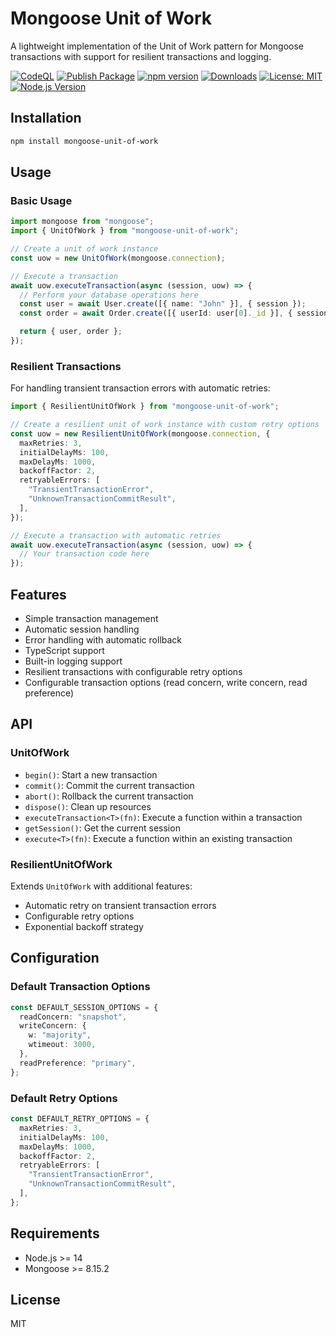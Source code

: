 # Mongoose Unit of Work

A lightweight implementation of the Unit of Work pattern for Mongoose transactions with support for resilient transactions and logging.

[![CodeQL](https://github.com/tauqeernasir/mongoose-unit-of-work/actions/workflows/codeql.yml/badge.svg)](https://github.com/tauqeernasir/mongoose-unit-of-work/actions/workflows/codeql.yml)
[![Publish Package](https://github.com/tauqeernasir/mongoose-unit-of-work/actions/workflows/publish.yml/badge.svg)](https://github.com/tauqeernasir/mongoose-unit-of-work/actions/workflows/publish.yml)
[![npm version](https://badge.fury.io/js/mongoose-unit-of-work.svg)](https://badge.fury.io/js/mongoose-unit-of-work)
[![Downloads](https://img.shields.io/npm/dm/mongoose-unit-of-work.svg)](https://npmjs.org/package/mongoose-unit-of-work)
[![License: MIT](https://img.shields.io/badge/License-MIT-yellow.svg)](https://opensource.org/licenses/MIT)
[![Node.js Version](https://img.shields.io/badge/node-%3E%3D14-brightgreen.svg)](https://nodejs.org/)

## Installation

```bash
npm install mongoose-unit-of-work
```

## Usage

### Basic Usage

```typescript
import mongoose from "mongoose";
import { UnitOfWork } from "mongoose-unit-of-work";

// Create a unit of work instance
const uow = new UnitOfWork(mongoose.connection);

// Execute a transaction
await uow.executeTransaction(async (session, uow) => {
  // Perform your database operations here
  const user = await User.create([{ name: "John" }], { session });
  const order = await Order.create([{ userId: user[0]._id }], { session });

  return { user, order };
});
```

### Resilient Transactions

For handling transient transaction errors with automatic retries:

```typescript
import { ResilientUnitOfWork } from "mongoose-unit-of-work";

// Create a resilient unit of work instance with custom retry options
const uow = new ResilientUnitOfWork(mongoose.connection, {
  maxRetries: 3,
  initialDelayMs: 100,
  maxDelayMs: 1000,
  backoffFactor: 2,
  retryableErrors: [
    "TransientTransactionError",
    "UnknownTransactionCommitResult",
  ],
});

// Execute a transaction with automatic retries
await uow.executeTransaction(async (session, uow) => {
  // Your transaction code here
});
```

## Features

- Simple transaction management
- Automatic session handling
- Error handling with automatic rollback
- TypeScript support
- Built-in logging support
- Resilient transactions with configurable retry options
- Configurable transaction options (read concern, write concern, read preference)

## API

### UnitOfWork

- `begin()`: Start a new transaction
- `commit()`: Commit the current transaction
- `abort()`: Rollback the current transaction
- `dispose()`: Clean up resources
- `executeTransaction<T>(fn)`: Execute a function within a transaction
- `getSession()`: Get the current session
- `execute<T>(fn)`: Execute a function within an existing transaction

### ResilientUnitOfWork

Extends `UnitOfWork` with additional features:

- Automatic retry on transient transaction errors
- Configurable retry options
- Exponential backoff strategy

## Configuration

### Default Transaction Options

```typescript
const DEFAULT_SESSION_OPTIONS = {
  readConcern: "snapshot",
  writeConcern: {
    w: "majority",
    wtimeout: 3000,
  },
  readPreference: "primary",
};
```

### Default Retry Options

```typescript
const DEFAULT_RETRY_OPTIONS = {
  maxRetries: 3,
  initialDelayMs: 100,
  maxDelayMs: 1000,
  backoffFactor: 2,
  retryableErrors: [
    "TransientTransactionError",
    "UnknownTransactionCommitResult",
  ],
};
```

## Requirements

- Node.js >= 14
- Mongoose >= 8.15.2

## License

MIT
